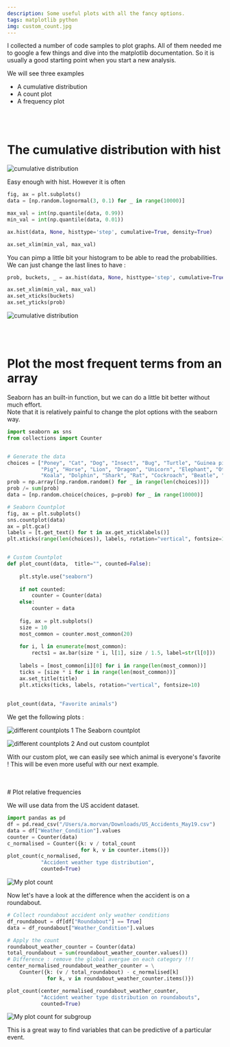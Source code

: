 ```yaml
---
description: Some useful plots with all the fancy options.
tags: matplotlib python 
img: custom_count.jpg
---
```



I collected a number of code samples to plot graphs. All of them needed me to google a few things and dive into the matplotlib documentation.
So it is usually a good starting point when you start a new analysis.

We will see three examples
- A cumulative distribution 
- A count plot
- A frequency plot

<br/>
<br/>

# The cumulative distribution with hist


![cumulative distribution]({{site.baseurl}}/assets/img/cum_distribution.jpg)


Easy enough with hist. However it is often 

```python
fig, ax = plt.subplots()
data = [np.random.lognormal(3, 0.1) for _ in range(10000)] 

max_val = int(np.quantile(data, 0.99))
min_val = int(np.quantile(data, 0.01))

ax.hist(data, None, histtype='step', cumulative=True, density=True)

ax.set_xlim(min_val, max_val)
```

You can pimp a little bit your histogram to be able to read the probabilities.
We can just change the last lines to have : 

```python
prob, buckets, _ = ax.hist(data, None, histtype='step', cumulative=True, density=True)

ax.set_xlim(min_val, max_val)
ax.set_xticks(buckets)
ax.set_yticks(prob)
```

![cumulative distribution]({{site.baseurl}}/assets/img/cum_distribution_with_ticks.jpg)


<br/>
<br/>

# Plot the most frequent terms from an array

Seaborn has an built-in function, but we can do a little bit better without much effort.  
Note that it is relatively painful to change the plot options with the seaborn way.


```python
import seaborn as sns
from collections import Counter


# Generate the data
choices = ["Poney", "Cat", "Dog", "Insect", "Bug", "Turtle", "Guinea pig", 
           "Pig", "Horse", "Lion", "Dragon", "Unicorn", "Elephant", "Others", "Kangoroo", 
           "Koala", "Dolphin", "Shark", "Rat", "Cockroach", "Beatle", "Gull", "Crow", "Eagle"]
prob = np.array([np.random.random() for _ in range(len(choices))])
prob /= sum(prob)
data = [np.random.choice(choices, p=prob) for _ in range(10000)] 

# Seaborn Countplot
fig, ax = plt.subplots()
sns.countplot(data)
ax = plt.gca()
labels = [t.get_text() for t in ax.get_xticklabels()]
plt.xticks(range(len(choices)), labels, rotation="vertical", fontsize=10)


# Custom Countplot
def plot_count(data,  title="", counted=False):
    
    plt.style.use("seaborn")
    
    if not counted:
        counter = Counter(data)
    else:
        counter = data
    
    fig, ax = plt.subplots()
    size = 10
    most_common = counter.most_common(20)
    
    for i, l in enumerate(most_common):
        rects1 = ax.bar(size * i, l[1], size / 1.5, label=str(l[0]))
    
    labels = [most_common[i][0] for i in range(len(most_common))]
    ticks = [size * i for i in range(len(most_common))]
    ax.set_title(title)
    plt.xticks(ticks, labels, rotation="vertical", fontsize=10)
    
    
plot_count(data, "Favorite animals")
```

We get the following plots :
  

![different countplots 1]({{site.baseurl}}/assets/img/seaborn_count.jpg)
The Seaborn countplot
<br/>

![different countplots 2]({{site.baseurl}}/assets/img/custom_count.jpg)
And out custom countplot


With our custom plot, we can easily see which animal is everyone's favorite !
This will be even more useful with our next example.
   

<br/>
<br/>
# Plot relative frequencies

We will use data from the US accident dataset.

```python
import pandas as pd
df = pd.read_csv("/Users/a.morvan/Downloads/US_Accidents_May19.csv")
data = df["Weather_Condition"].values
counter = Counter(data)
c_normalised = Counter({k: v / total_count 
                        for k, v in counter.items()})
plot_count(c_normalised, 
           "Accident weather type distribution", 
           counted=True)
```

![My plot count]({{site.baseurl}}/assets/img/distribution_weather.jpg)


Now let's have a look at the difference when the accident is on a roundabout.

```python
# Collect roundabout accident only weather conditions
df_roundabout = df[df["Roundabout"] == True]
data = df_roundabout["Weather_Condition"].values

# Apply the count 
roundabout_weather_counter = Counter(data)
total_roundabout = sum(roundabout_weather_counter.values())
# Difference : remove the global avergae on each category !!!
center_normalised_roundabout_weather_counter = \
    Counter({k: (v / total_roundabout) - c_normalised[k] 
             for k, v in roundabout_weather_counter.items()})

plot_count(center_normalised_roundabout_weather_counter, 
           "Accident weather type distribution on roundabouts", 
           counted=True)
```

![My plot count for subgroup]({{site.baseurl}}/assets/img/distribution_difference_weather.jpg)


This is a great way to find variables that can be predictive of a particular event.




